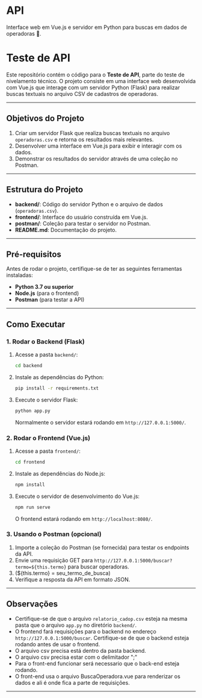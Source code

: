 # API
Interface web em Vue.js e servidor em Python para buscas em dados de operadoras 🚀.

# Teste de API

Este repositório contém o código para o **Teste de API**, parte do teste de nivelamento técnico. O projeto consiste em uma interface web desenvolvida com Vue.js que interage com um servidor Python (Flask) para realizar buscas textuais no arquivo CSV de cadastros de operadoras.

---

## Objetivos do Projeto

1. Criar um servidor Flask que realiza buscas textuais no arquivo `operadoras.csv` e retorna os resultados mais relevantes.
2. Desenvolver uma interface em Vue.js para exibir e interagir com os dados.
3. Demonstrar os resultados do servidor através de uma coleção no Postman.

---

## Estrutura do Projeto

- **backend/**: Código do servidor Python e o arquivo de dados (`operadoras.csv`).
- **frontend/**: Interface do usuário construída em Vue.js.
- **postman/**: Coleção para testar o servidor no Postman.
- **README.md**: Documentação do projeto.

---

## Pré-requisitos

Antes de rodar o projeto, certifique-se de ter as seguintes ferramentas instaladas:
- **Python 3.7 ou superior**
- **Node.js** (para o frontend)
- **Postman** (para testar a API)

---

## Como Executar

### 1. Rodar o Backend (Flask)

1.  Acesse a pasta `backend/`:

    ```bash
    cd backend
    ```
    
2.  Instale as dependências do Python:

    ```bash
    pip install -r requirements.txt
    ```

3.  Execute o servidor Flask:

    ```bash
    python app.py
    ```

    Normalmente o servidor estará rodando em `http://127.0.0.1:5000/`.

### 2. Rodar o Frontend (Vue.js)

1.  Acesse a pasta `frontend/`:

    ```bash
    cd frontend
    ```

2.  Instale as dependências do Node.js:

    ```bash
    npm install
    ```

3.  Execute o servidor de desenvolvimento do Vue.js:

    ```bash
    npm run serve
    ```

    O frontend estará rodando em `http://localhost:8080/`.

### 3. Usando o Postman (opcional)

1.  Importe a coleção do Postman (se fornecida) para testar os endpoints da API.
2.  Envie uma requisição GET para `http://127.0.0.1:5000/buscar?termo=${this.termo}` para buscar operadoras.
3.  (${this.termo} = seu_termo_de_busca)
4.  Verifique a resposta da API em formato JSON.

---

## Observações

-   Certifique-se de que o arquivo `relatorio_cadop.csv` esteja na mesma pasta que o arquivo `app.py` no diretório `backend/`.
-   O frontend fará requisições para o backend no endereço `http://127.0.0.1:5000/buscar`. Certifique-se de que o backend esteja rodando antes de usar o frontend.
-   O arquivo csv precisa está dentro da pasta backend.
-   O arquivo csv precisa estar com o delimitador ";"
-   Para o front-end funcionar será necessario que o back-end esteja rodando.
-   O front-end usa o arquivo BuscaOperadora.vue para renderizar os dados e ali é onde fica a parte de requisições.


---
